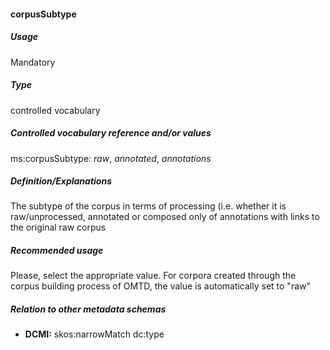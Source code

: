 #### corpusSubtype
##### Usage
Mandatory
##### Type
controlled vocabulary
##### Controlled vocabulary reference and/or values
ms:corpusSubtype: _raw_, _annotated_, _annotations_
##### Definition/Explanations
The subtype of the corpus in terms of processing (i.e. whether it is raw/unprocessed, annotated or composed only of annotations with links to the original raw corpus
##### Recommended usage
Please, select the appropriate value. 
For corpora created through the corpus building process of OMTD, the value is automatically set to "raw"
##### Relation to other metadata schemas
* **DCMI:** skos:narrowMatch dc:type
